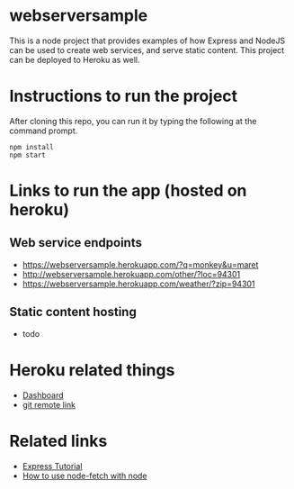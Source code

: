 # webserversample
This is a node project that provides examples of how Express and NodeJS can be
used to create web services, and serve static content. This project can be
deployed to Heroku as well.

# Instructions to run the project
After cloning this repo, you can run it by typing the following at the command
prompt.
```
npm install
npm start
```

# Links to run the app (hosted on heroku)
## Web service endpoints
- https://webserversample.herokuapp.com/?q=monkey&u=maret
- http://webserversample.herokuapp.com/other/?loc=94301
- https://webserversample.herokuapp.com/weather/?zip=94301

## Static content hosting
- todo

# Heroku related things
- [Dashboard](https://dashboard.heroku.com/apps/webserversample/settings)
- [git remote link](https://git.heroku.com/webserversample.git)

# Related links
- [Express Tutorial](https://scotch.io/tutorials/use-expressjs-to-get-url-and-post-parameters)
- [How to use node-fetch with node](https://blogs.missouristate.edu/cio/2016/01/14/fetching-data-over-http-with-nodejs-using-node-fetch/)